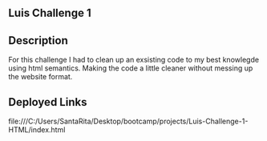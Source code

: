 ## Luis Challenge 1

## Description
For this challenge I had to clean up an exsisting code to my best knowlegde using html semantics. Making the code a little cleaner without messing up the website format.

## Deployed Links

file:///C:/Users/SantaRita/Desktop/bootcamp/projects/Luis-Challenge-1-HTML/index.html
